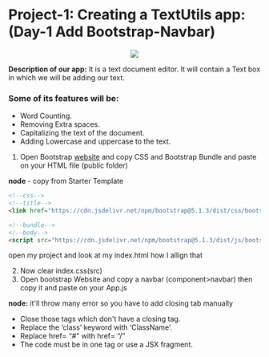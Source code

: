 # Project-1: Creating a TextUtils app: (Day-1 Add Bootstrap-Navbar)


<p align="center">
        <img src="https://github.com/Subham-Maity/react-js-bootcamp/blob/master/04.TextUtil%20Project%20-%20Adding%20Bootstrap%20to%20React/Screenshot%202022-05-03%20000441.png?raw=true"/>
        </p>


**Description of our app:** It is a text document editor. It will contain a Text box in which we will be adding our text.

### Some of its features will be:

- Word Counting.
- Removing Extra spaces.
- Capitalizing the text of the document.
- Adding Lowercase and uppercase to the text.
1. Open Bootstrap [website](https://getbootstrap.com/docs/5.1/getting-started/introduction/) and copy CSS and Bootstrap Bundle and paste on your HTML file (public folder)

**node** - copy from Starter Template

```html
<!--css-->
<!--title-->
<link href="https://cdn.jsdelivr.net/npm/bootstrap@5.1.3/dist/css/bootstrap.min.css" rel="stylesheet" integrity="sha384-1BmE4kWBq78iYhFldvKuhfTAU6auU8tT94WrHftjDbrCEXSU1oBoqyl2QvZ6jIW3" crossorigin="anonymous">
```
```html
<!--bundle-->
<!--body-->
<script src="https://cdn.jsdelivr.net/npm/bootstrap@5.1.3/dist/js/bootstrap.bundle.min.js" integrity="sha384-ka7Sk0Gln4gmtz2MlQnikT1wXgYsOg+OMhuP+IlRH9sENBO0LRn5q+8nbTov4+1p" crossorigin="anonymous"></script>
```

open my project and look at my index.html how I allign that 

2. Now clear index.css(src)
3. Open bootstrap Website and copy a navbar (component>navbar) then copy it and paste on your App.js 

**node:** it'll throw many error so you have to add closing tab manually
- Close those tags which don't have a closing tag.
- Replace the ‘class’ keyword with ‘ClassName’.
- Replace href= “#” with href= “/”
- The code must be in one tag or use a JSX fragment.


